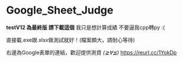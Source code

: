 # Google_Sheet_Judge
**testV12 為最終版 請下載這個**
我只是想計算成績
不要逼我cpp轉py :(

直接載.exe跟.xlsx做測試就好！(檔案頗大，請耐心等待)

右邊為Google表單的連結，歡迎提供測資 *(≧∀≦)* https://reurl.cc/1YokDp

